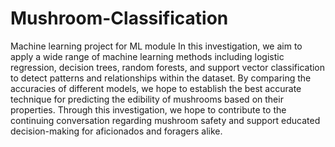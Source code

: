 # Mushroom-Classification
Machine learning project for ML module
In this investigation,
we aim to apply a wide range of machine learning methods including logistic regression, decision trees, random forests, and support vector classification
to detect patterns and relationships within the dataset. By comparing the accuracies of different models, we hope to establish the best accurate technique
for predicting the edibility of mushrooms based on their properties. Through this investigation, we hope to contribute to the continuing conversation 
regarding mushroom safety and support educated decision-making for aficionados and foragers alike.
